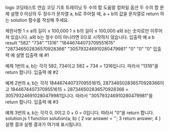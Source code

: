 logo
코딩테스트 연습
코딩 기초 트레이닝
두 수의 합
도움말
컴파일 옵션
두 수의 합
문제 설명
0 이상의 두 정수가 문자열 a, b로 주어질 때, a + b의 값을 문자열로 return 하는 solution 함수를 작성해 주세요.

제한사항
1 ≤ a의 길이 ≤ 100,000
1 ≤ b의 길이 ≤ 100,000
a와 b는 숫자로만 이루어져 있습니다.
a와 b는 정수 0이 아니라면 0으로 시작하지 않습니다.
입출력 예
a	b	result
"582"	"734"	"1316"
"18446744073709551615"	"287346502836570928366"	"305793246910280479981"
"0"	"0"	"0"
입출력 예 설명
입출력 예 #1

예제 1번의 a, b는 각각 582, 734이고 582 + 734 = 1316입니다. 따라서 "1316"을 return 합니다.
입출력 예 #2

예제 2번의 a, b는 각각 18446744073709551615, 287346502836570928366이고 18446744073709551615 + 287346502836570928366 = 305793246910280479981입니다. 따라서 "305793246910280479981"을 return 합니다.
입출력 예 #3

예제 3번의 a, b는 각각 0, 0이고 0 + 0 = 0입니다. 따라서 "0"을 return 합니다.
solution.js
1
function solution(a, b) {
2
    var answer = '';
3
    return answer;
4
}
실행 결과
실행 결과가 여기에 표시됩니다.